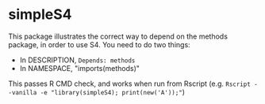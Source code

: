# simpleS4

This package illustrates the correct way to depend on the methods package, in order to use S4.  You need to do two things:

* In DESCRIPTION, `Depends: methods`
* In NAMESPACE, "imports(methods)"

This passes R CMD check, and works when run from Rscript (e.g. `Rscript --vanilla -e "library(simpleS4); print(new('A'));"`)
